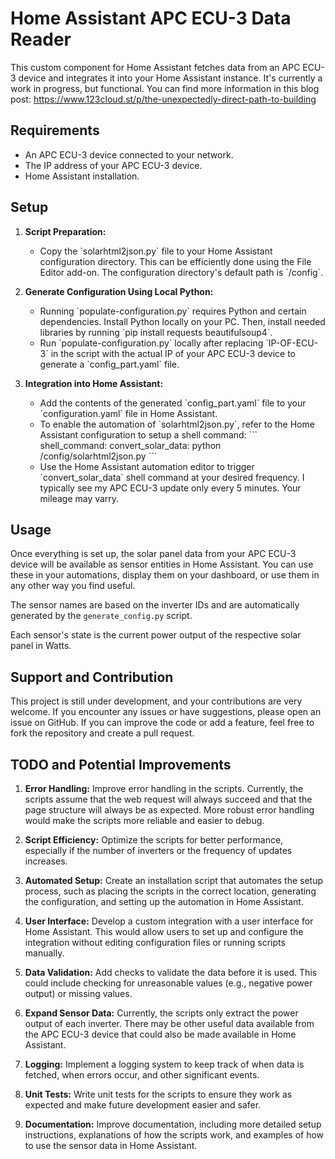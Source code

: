 # Home Assistant APC ECU-3 Data Reader

This custom component for Home Assistant fetches data from an APC ECU-3 device and integrates it into your Home Assistant instance. It's currently a work in progress, but functional. You can find more information in this blog post: https://www.123cloud.st/p/the-unexpectedly-direct-path-to-building

## Requirements

- An APC ECU-3 device connected to your network.
- The IP address of your APC ECU-3 device.
- Home Assistant installation.

## Setup

1. **Script Preparation:**
   - Copy the \`solarhtml2json.py\` file to your Home Assistant configuration directory. This can be efficiently done using the File Editor add-on. The configuration directory's default path is \`/config\`.

2. **Generate Configuration Using Local Python:**
   - Running \`populate-configuration.py\` requires Python and certain dependencies. Install Python locally on your PC. Then, install needed libraries by running \`pip install requests beautifulsoup4\`.
   - Run \`populate-configuration.py\` locally after replacing \`IP-OF-ECU-3\` in the script with the actual IP of your APC ECU-3 device to generate a \`config_part.yaml\` file.

3. **Integration into Home Assistant:**
   - Add the contents of the generated \`config_part.yaml\` file to your \`configuration.yaml\` file in Home Assistant.
   - To enable the automation of \`solarhtml2json.py\`, refer to the Home Assistant configuration to setup a shell command:
     \```
     shell_command:
       convert_solar_data: python /config/solarhtml2json.py
     \```
   - Use the Home Assistant automation editor to trigger \`convert_solar_data\` shell command at your desired frequency. I typically see my APC ECU-3 update only every 5 minutes. Your mileage may varry.


## Usage

Once everything is set up, the solar panel data from your APC ECU-3 device will be available as sensor entities in Home Assistant. You can use these in your automations, display them on your dashboard, or use them in any other way you find useful.

The sensor names are based on the inverter IDs and are automatically generated by the `generate_config.py` script.

Each sensor's state is the current power output of the respective solar panel in Watts.

## Support and Contribution

This project is still under development, and your contributions are very welcome. If you encounter any issues or have suggestions, please open an issue on GitHub. If you can improve the code or add a feature, feel free to fork the repository and create a pull request.

## TODO and Potential Improvements

1. **Error Handling:** Improve error handling in the scripts. Currently, the scripts assume that the web request will always succeed and that the page structure will always be as expected. More robust error handling would make the scripts more reliable and easier to debug.

2. **Script Efficiency:** Optimize the scripts for better performance, especially if the number of inverters or the frequency of updates increases.

3. **Automated Setup:** Create an installation script that automates the setup process, such as placing the scripts in the correct location, generating the configuration, and setting up the automation in Home Assistant.

4. **User Interface:** Develop a custom integration with a user interface for Home Assistant. This would allow users to set up and configure the integration without editing configuration files or running scripts manually.

5. **Data Validation:** Add checks to validate the data before it is used. This could include checking for unreasonable values (e.g., negative power output) or missing values.

6. **Expand Sensor Data:** Currently, the scripts only extract the power output of each inverter. There may be other useful data available from the APC ECU-3 device that could also be made available in Home Assistant.

7. **Logging:** Implement a logging system to keep track of when data is fetched, when errors occur, and other significant events.

8. **Unit Tests:** Write unit tests for the scripts to ensure they work as expected and make future development easier and safer.

9. **Documentation:** Improve documentation, including more detailed setup instructions, explanations of how the scripts work, and examples of how to use the sensor data in Home Assistant.
